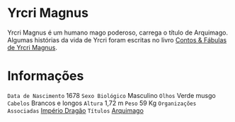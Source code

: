 <!-- TITLE: Yrcri Magnus -->
<!-- SUBTITLE: Arquimago do Império Dragão -->

# Yrcri Magnus
Yrcri Magnus é um humano mago poderoso, carrega o título de Arquimago. Algumas histórias da vida de Yrcri foram escritas no livro [Contos & Fábulas de Yrcri Magnus](http://localhost/documentos/contos-fabulas-de-yrcri-magnus#contos-fabulas-de-yrcri-magnus).

# Informações
`Data de Nascimento` 1678 
`Sexo Biológico` Masculino
`Olhos` Verde musgo
`Cabelos` Brancos e longos
`Altura` 1,72 m
`Peso` 59 Kg
`Organizações Associadas` [Império Dragão](http://localhost/faccoes/nacoes/imperio-dragao#imperio-dragao)
`Títulos` [Arquimago](http://localhost/rankings-e-titulos/arquimago#arquimago)
